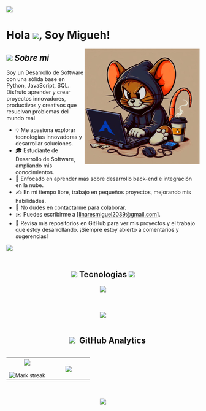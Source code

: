 <img src="https://user-images.githubusercontent.com/73097560/115834477-dbab4500-a447-11eb-908a-139a6edaec5c.gif">

# Hola <img src="https://media.giphy.com/media/hvRJCLFzcasrR4ia7z/giphy.gif" width="30">, Soy Migueh!

<img align="right" width=300px alt="Unicorn" src="peet.png" />

## <picture><img src = "https://github.com/7oSkaaa/7oSkaaa/blob/main/Images/about_me.gif?raw=true" width = 35px></picture> *Sobre mi*

Soy un Desarrollo de Software con una sólida base en Python, JavaScript, SQL. Disfruto aprender y crear proyectos innovadores, productivos y creativos que resuelvan problemas del mundo real

- 💡 Me apasiona explorar tecnologías innovadoras y desarrollar soluciones.  
- 🎓 Estudiante de Desarrollo de Software, ampliando mis conocimientos.
- 🌱 Enfocado en aprender más sobre desarrollo back-end e integración en la nube.  
- ✍️ En mi tiempo libre, trabajo en pequeños proyectos, mejorando mis habilidades.  
- 💬 No dudes en contactarme para colaborar.  
- ✉️ Puedes escribirme a [linaresmiguel2039@gmail.com].
- 📄 Revisa mis repositorios en GitHub para ver mis proyectos y el trabajo que estoy desarrollando. ¡Siempre estoy abierto a comentarios y sugerencias!
  
<img src="https://user-images.githubusercontent.com/73097560/115834477-dbab4500-a447-11eb-908a-139a6edaec5c.gif"><br><br>

<h2 align="center"><img src="https://media2.giphy.com/media/QssGEmpkyEOhBCb7e1/giphy.gif?cid=ecf05e47a0n3gi1bfqntqmob8g9aid1oyj2wr3ds3mg700bl&rid=giphy.gif" width ="25"> Tecnologias <img src="https://media2.giphy.com/media/QssGEmpkyEOhBCb7e1/giphy.gif?cid=ecf05e47a0n3gi1bfqntqmob8g9aid1oyj2wr3ds3mg700bl&rid=giphy.gif" width ="25"></h2>

<div align="center">
  <img src="https://skillicons.dev/icons?i=html,css,git,python,javascript,django,nodejs,mysql,postgresql,mongodb,linux,aws" />

<br><br><img src="https://user-images.githubusercontent.com/73097560/115834477-dbab4500-a447-11eb-908a-139a6edaec5c.gif">

<div id="user-content-toc">
  <ul align="center">
    <summary><h2 style="display: inline-block"><img src="https://media.giphy.com/media/ObNTw8Uzwy6KQ/giphy.gif" width="30px"> &nbsp;GitHub Analytics</h2></summary>  
  </ul>
</div>


<!--- stats & Trophy (start) -->
<p align="center">
  <!--- stats (start) -->
<table align="center">
<tr border="none">
<td width="50%" align="center">
  
  <img  align="center"  src="https://github-readme-stats.vercel.app/api?username=Migueh02&theme=transparent&show_icons=true&count_private=true" />
  <br></br>
  <img  title="🔥 Get streak stats for your profile at git.io/streak-stats" alt="Mark streak" src="https://github-readme-streak-stats.herokuapp.com/?user=Migueh02&theme=transparent&hide_border=false" /> 
</td>

<td width="50%" align="center">

  <img  align="center"  src="https://github-readme-stats.anuraghazra1.vercel.app/api/top-langs/?username=Migueh02&theme=algolia&hide_border=false&no-bg=true&no-frame=true&langs_count=10"/>
  
  </td>
</tr>
</table>
<!--- stats (end) -->


</p> 


<br><br><img src="https://user-images.githubusercontent.com/73097560/115834477-dbab4500-a447-11eb-908a-139a6edaec5c.gif">
